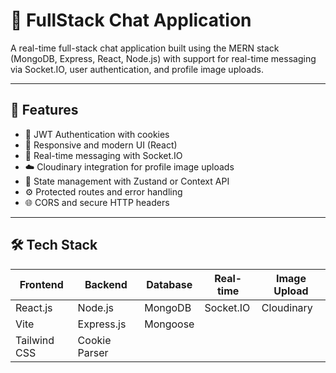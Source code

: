 # 💬 FullStack Chat Application

A real-time full-stack chat application built using the MERN stack (MongoDB, Express, React, Node.js) with support for real-time messaging via Socket.IO, user authentication, and profile image uploads.

---

## 🚀 Features

- 🔐 JWT Authentication with cookies
- 📱 Responsive and modern UI (React)
- 💬 Real-time messaging with Socket.IO
- ☁️ Cloudinary integration for profile image uploads
- 🧠 State management with Zustand or Context API
- ⚙️ Protected routes and error handling
- 🌐 CORS and secure HTTP headers

---

## 🛠️ Tech Stack

| Frontend      | Backend      | Database | Real-time | Image Upload |
|---------------|--------------|----------|-----------|---------------|
| React.js      | Node.js      | MongoDB  | Socket.IO | Cloudinary    |
| Vite          | Express.js   | Mongoose |           |               |
| Tailwind CSS  | Cookie Parser|          |           |               |
